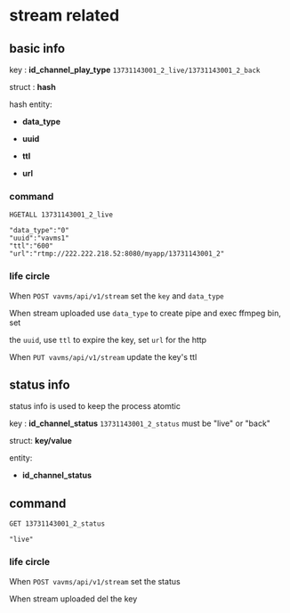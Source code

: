 # stream related 

## basic info

key : **id_channel_play_type** `13731143001_2_live/13731143001_2_back`

struct : **hash** 

hash entity:

* **data_type**

* **uuid**

* **ttl**

* **url**

### command 

`HGETALL 13731143001_2_live`

```
"data_type":"0"
"uuid":"vavms1"
"ttl":"600"
"url":"rtmp://222.222.218.52:8080/myapp/13731143001_2"
```
### life circle

When `POST vavms/api/v1/stream` set the `key` and `data_type`

When stream uploaded use `data_type` to create pipe and exec ffmpeg bin, set 

the `uuid`, use `ttl` to expire the key, set `url` for the http

When `PUT vavms/api/v1/stream` update the key's ttl 

## status info

status info is used to keep the process atomtic

key : **id_channel_status** `13731143001_2_status` must be "live" or "back"

struct: **key/value**

entity:

* **id_channel_status**

## command

`GET 13731143001_2_status`

```
"live"
```

### life circle

When `POST vavms/api/v1/stream` set the status

When stream uploaded del the key
